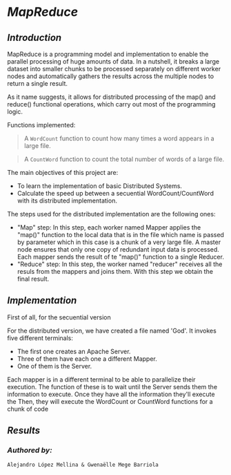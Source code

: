# *MapReduce*
## *Introduction*

MapReduce is a programming model and implementation to enable the parallel processing of huge amounts of data. In a nutshell, it breaks a large dataset into smaller chunks to be processed separately on different worker nodes and automatically gathers the results across the multiple nodes to return a single result. 

As it name suggests, it allows for distributed processing of the map() and reduce() functional operations, which carry out most of the programming logic. 

Functions implemented:
> A `WordCount` function to count how many times a word appears in a large file.

> A `CountWord` function to count the total number of words of a large file.

The main objectives of this project are:
* To learn the implementation of basic Distributed Systems.
* Calculate the speed up between a secuential WordCount/CountWord with its distributed implementation.

The steps used for the distributed implementation are the following ones:
* "Map" step: In this step, each worker named Mapper applies the "map()" function to the local data that is in the file which name is passed by parameter which in this case is a chunk of a very large file. A master node ensures that only one copy of redundant input data is processed. Each mapper sends the result of te "map()" function to a single Reducer.
* "Reduce" step: In this step, the worker named "reducer" receives all the resuls from the mappers and joins them. With this step we obtain the final result.


## *Implementation*
First of all, for the secuential version


For the distributed version, we have created a file named 'God'. It invokes five different terminals:
* The first one creates an Apache Server.
* Three of them have each one a different Mapper.   
* One of them is the Server.

Each mapper is in a different terminal to be able to parallelize their execution. The function of these is to wait until the Server sends them the information to execute. Once they have all the information they'll execute the Then, they will execute the WordCount or CountWord functions for a chunk of code 


## *Results*


### *Authored by:*
```
Alejandro López Mellina & Gwenaëlle Mege Barriola
```
